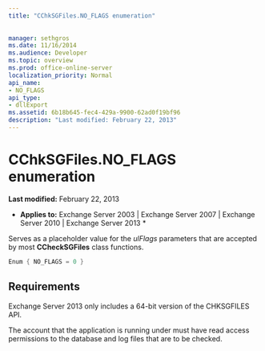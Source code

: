 ```yaml
---
title: "CChkSGFiles.NO_FLAGS enumeration"
 
 
manager: sethgros
ms.date: 11/16/2014
ms.audience: Developer
ms.topic: overview
ms.prod: office-online-server
localization_priority: Normal
api_name:
- NO_FLAGS
api_type:
- dllExport
ms.assetid: 6b18b645-fec4-429a-9900-62ad0f19bf96
description: "Last modified: February 22, 2013"
---
```


# CChkSGFiles.NO_FLAGS enumeration

 **Last modified:** February 22, 2013 
  
 * **Applies to:** Exchange Server 2003 | Exchange Server 2007 | Exchange Server 2010 | Exchange Server 2013 * 
  
Serves as a placeholder value for the  *ulFlags*  parameters that are accepted by most **CCheckSGFiles** class functions. 
  
```cs
Enum { NO_FLAGS = 0 }

```

## Requirements

Exchange Server 2013 only includes a 64-bit version of the CHKSGFILES API.
  
The account that the application is running under must have read access permissions to the database and log files that are to be checked.
  


